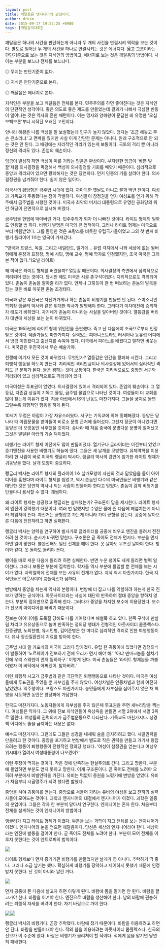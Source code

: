 ```yaml
---
layout: post
title: 깨달음은 엔지니어의 관점이다.
author: drkim
date: 2015-09-17 19:22:25 +0900
tags: [깨달음의대화]
---
```

깨달음은 하나의 사건을 판단하는게 아니라 두 개의 사건을 연결시켜 맥락을 보는 것이다. 별도로 일어난 두 개의 사건을 하나로 연결시키는 것은 에너지다. 옳고 그름이라는 판단기준으로 보는 것은 지식인의 방법이고, 에너지로 보는 것은 깨달음의 방법이다. 차이는 부분을 보느냐 전체를 보느냐다. 

  


◎ 무지는 판단기준이 없다.

◎ 지식은 판단기준으로 본다.

◎ 깨달음은 에너지로 본다. 

  


지식인은 부분을 보고 깨달음은 전체를 본다. 민주주의를 하면 좋아진다는 것은 지식인의 단편적인 생각이다. 좋은 의도로 좋은 제도를 만들었는데 결과가 나빠서 극심한 반동이 일어나는 것은 역사의 흔한 패턴이다. 이는 맹자와 양혜왕이 문답한 바 유명한 '오십보백보론'부터 시작된 오래된 고민이다. 

  


양나라 혜왕은 나름 백성을 잘 보살폈는데 인구가 늘지 않았다. 맹자는 '조금 해놓고 무슨 큰소리냐.'고 면박을 줬지만 사실 이게 간단한 문제는 아니다. 원래 구조적으로 안 되는 것은 안 된다. 그 배경에는 지리적인 격리가 있는게 보통이다. 국토의 격리 뿐 아니라 정신의 격리도 있다. 존엄의 훼손이다. 

  


임금이 열심히 하면 백성이 따를 거라는 믿음은 환상이다. 부지런한 임금이 '바쁜 벌꿀'처럼 의사결정을 독점해서 백성이 의사결정할 기회를 빼앗기 때문이다. 심리적으로 중앙과 격리되어 있으면 황폐해지는 것은 당연하다. 먼저 민중의 기를 살려야 한다. 의사결정권을 넘겨줘야 한다. 쉽지 않은 일이다. 

  


미국사의 황당함은 금주법 시대에 있다. 까마득한 옛날도 아니고 불과 백년 전이다. 여성과 기독교가 주동했다는 점이 각별하다. 여성들이 참정권을 얻자 여성표를 얻기 위해 각 주에서 금주법을 시행한 것이다. 미국사 최악의 머저리 대통령으로 유명한 공화당의 워런 하딩이 전면적으로 실시해 버렸다. 

  


금주법을 헌법에 박아버린 거다. 민주주의가 되자 더 나빠진 것이다. 라이트 형제의 일화도 인용할 법 하다. 비행기 발명은 미국의 큰 업적이다. 그러나 라이트 형제는 미국으로부터 버림받았다. 그를 환영한 것은 프랑스를 비롯한 유럽국가들이었고 그의 첫 번째 비행기 플라이어 1호는 영국이 가져갔다. 

  


"영국과 프랑스, 독일, 그리고 네덜란드, 벨기에... 유럽 각지에서 나와 세상에 없는 윌버 형에게 훈장과 표창장, 명예 시민, 명예 교수, 명예 학자로 인정했지만, 조국 미국은 그래본 적이 없다.“(오빌 라이트)

  


왜 미국은 라이트 형제를 버렸을까? 열등감 때문이다. 의사결정의 측면에서 심리적으로 격리되어 있는 것이다. 당시만 해도 미국은 시골 촌구석이었다. 지리적으로도 격리되어 있다. 촌놈이 촌놈을 알아줄 리가 없다. 언제나 그렇듯이 한 번 떠보려는 촌놈의 발목을 잡는 것은 바로 이웃한 촌놈 조경태다. 

  


미국과 같은 후진국은 자전거가게나 하는 촌놈이 비행기를 만들면 안 된다. 스미소니언학회장 랭글리 박사와 같은 위대한 박사가 발명해야 한다. 그러다가 이차대전에 승리하자 태도가 바뀌었다. 자기네가 촌놈이 아니라는 사실을 알아버린 것이다. 열등감을 버리자 대번에 세상을 보는 눈이 바뀌었다. 

  


미국은 1955년에 라이트형제 위인전을 출판했다. 죽고 난 다음에야 조국으로부터 인정받은 것이다. 예술가들도 마찬가지다. 실력있는 피아니스트라도 러시아나 동유럽 어디에서 방금 이민왔다고 출신지를 속여야 했다. 미국에서 피아노를 배웠다고 말하면 비웃는다. 미국같은 후진국에서 무슨 예술가야. 

  


전쟁에 이기자 모든 것이 바뀌었다. 무엇인가? 열등감은 인간을 황폐화 시킨다. 그리고 퇴행적 행동을 하도록 만든다. 지리적인 격리만큼이나 의사결정에 있어서의 심리적인 격리도 큰 문제가 된다. 둘은 겸하는 것이 보통이다. 한국은 지리적으로도 중앙인 서구와 격리되어 있고 심리적으로도 격리되어 있다.

  


미국여성은 투표권이 없었다. 의사결정에 있어서 격리되어 있다. 존엄의 훼손이다. 그 열등감, 자존감 상실이 기독교 몰입, 금주법 몰입으로 나타난 것이다. 여성들이 더 교회를 많이 찾는게 이유가 있다. 지금 아랍에서 IS의 난동도 마찬가지다. 그들을 궁지로 몰면 그럴수록 퇴행적인 행동을 하게 된다. 

  


10세기 무렵은 아랍이 가장 자유스러웠다. 서구는 기독교에 의해 황폐해졌다. 동양은 당나라 때 아랍문물을 받아들여 비로소 문명 근처에 들어섰다. 고선지 장군이 아니었다면 동양은 더 오랫동안 낙후했을 것이다. 송나라 때 처음 중국에 문명다운 문명이 일어났고 그것은 발달된 아랍의 기술 덕이었다.

  


비행기는 라이트 형제 이전에도 많이 만들어졌다. 열기구나 글라이더는 이전부터 있었고 증기엔진을 사용한 비행기도 하늘에 떴다. 그들은 새 날개를 모방했다. 유체역학을 이용하려 한 사람이 바로 미국의 랭글리 박사다. 랭글리 박사의 강연에 참가한 라이트 형제가 귀동냥을 했다. 날개 모양이 중요하다.

  


랭글리 박사는 라이트 형제의 플라이어 1호 날개모양이 자신의 것과 닮았음을 들어 아이디어를 훔쳤다며 라이트 형제를 씹었고, 역시 촌놈인 다수의 미국인들은 비행기와 같은 대단한 것은 당연히 박사나 되는 사람이 만들어야 한다고 믿었다. 촌놈이 감히 비행기를 만들다니 용서할 수 없다. 괘씸하다. 

  


왜 라이트 형제는 성공했고 랭글리는 실패했는가? 구조론이 답을 제시한다. 라이트 형제의 엔진이 강력했기 때문이다. 여러 번 말했지만 수영은 물에 뜬 다음에 헤엄치는게 아니라 헤엄쳐야 뜬다. 자전거는 균형잡고 가는게 아니라 가야 균형을 잡는다. 공중에 날아오른 다음에 전진하려고 하면 실패한다.

  


랭글리 박사는 양력을 연구하여 발사기로 글라이더를 공중에 띄우고 엔진을 돌려서 전진하려 한 것이다. 순서가 바뀌면 망한다. 구조론은 곧 죽어도 전체가 먼저다. 부분을 먼저 하면 일이 망한다. 불완전해도 일단 전체를 해야 한다. 못 날아도 무조건 날아야 한다. 팽이와 같다. 못 돌아도 돌려야 돈다. 

  


팽이를 바로 세운 다음에 돌리려 하면 실패한다. 반면 누운 팽이도 세게 돌리면 벌떡 일어선다. 그러나 보통은 부분에 집착한다. 학자들 역시 부분에 몰입할 뿐 전체를 보는 시야가 없다. 과학철학에 전체를 보는 사유의 전개가 없다. 지식 역시 마찬가지다. 한국 지식인들은 아웃사이더 콤플렉스가 심하다. 

  


변방에서 중앙을 치는게 역사의 본령이다. 변방에 터 잡고 나름 역할하려 하는게 한국 진보가 망하는 공식이다. 아웃사이더라는 사실에 대단히 만족하여 절대 중앙을 향하지 않는다. 부분의 점유만으로 흡족해 한다. 그러다가 중앙을 차지한 보수에 이용당한다. 보수가 진보의 아이디어를 빼먹기 때문이다. 

  


진보는 아이디어를 도둑질 당해도 나름 기여했다며 해벌쭉 하고 있다. 한쪽 구석에 딴살림 차리고 유유상종으로 놀며 만족하는 정의당 행태가 전형적인 아웃사이더 콤플렉스다. 진중권병, 노회찬병, 유시민병, 김어준병은 한 마디로 심리적인 격리로 인한 퇴행행동이다. 유사 정신질환인데 치료를 받아야 한다. 

  


금주법 시대 알 카포네의 미국이 그러다 망가졌다. 유럽 한 귀퉁이에 있었다면 경쟁의식이 발동하여 '노르웨이가 진보하기 전에 우리가 먼저 해야 해.' '아냐 덴마크놈들 설치기 전에 우리 스웨덴이 먼저 찜하자구.' 이렇게 된다. 미국 촌놈들은 '라이트 형제놈들 까불어봤자 이 바닥에서 어쩌겠어. 밟아버려.' 

  


이런 퇴행적 사고가 금주법과 같은 극단적인 퇴행행동으로 나타난 것이다. 미국은 여성들에게 투표권을 주었을 뿐 자부심을 주지 않았다. 여성차별은 인종차별과 함께 여전히 남있었다. 역주행이다. 프랑스도 마찬가지다. 농민들에게 자부심을 심어주지 않은 채 혁명을 시도하면 농민은 왕당파에 가담한다. 

  


한국도 마찬가지다. 노동자들에게 자부심을 주지 않은채 투표권을 주면 새누리당을 찍는다. 여성들은 약자다. 그 위에 진보 지식인들이 옥상옥을 만들면 서열 2위에서 서열 3위로 밀린다. 여성들의 권력의지가 금주법운동으로 나타난다. 기독교도 마찬가지다. 성경책 어디에도 술을 금지하는 내용은 없다.

  


예수도 마찬가지다. 그런데도 그들은 성경을 내세워 술을 금지하려고 했다. 시골권력을 만들려고 한 것이다. 중앙을 포기하고 변방에서 별도로 작은 권력을 만들고 거기서 왕잡으려는 행동이 퇴행행동이 전형적인 정의당 행태다. '여성이 참정권을 얻는다고 여성우위시대가 열려서 여성대통령이 나오겠어?' 

  


이런 주장이 먹히는 것이다. 작은 것에 만족하는 현실주의로 간다. 그리고 망한다. 부분에 몰입하면 부분도 얻지 못하고 망한다. 이게 구조론이다. 곧 죽어도 전체를 노려야 오히려 부분에서 비빌언덕을 가진다. 유비는 턱없이 중원을 노렸기에 변방을 얻었다. 유비가 처음부터 시골맹주가 되려 했다면 밟혔다. 

  


중앙을 쳐야 귀퉁이를 얻는다. 중앙으로 쳐들어 가려는 유비의 야심을 보고 천하의 실력자들이 모여드는 것이다. 과학과 엔지니어의 대결에서 엔지니어가 이겼다. 과학은 일종의 분업이다. 그들은 각자 한 부분씩 맡아서 연구한다. 엔지니어는 혼자 한다. 처음부터 전체를 설계하는 것이 엔지니어의 방법이다. 

  


랭글리가 지고 라이트 형제가 이겼다. 부분을 보는 과학이 지고 전체를 보는 엔지니어가 이겼다. 엔지니어의 눈을 얻으면 깨달음이다. 당신은 세상의 엔지니어라야 한다. 세상이라는 엔진에 발동을 걸어야 한다. 곧 죽어도 전체를 노려야 한다. 부분이 모여 전체를 이루지 못한다는 것이 엔트로피의 법칙이다. 

  






![](/files/attach/images/198/927/621/ader2.jpg) 

  


라이트 형제보다 먼저 증기기관 비행기를 만들었지만 날개가 영 아니다. 추락하기 딱 좋다. 그러나 조금 날기는 했다. 확실하게 비행기를 장악하고 제어하지 못했기 때문에 인정받지 못한다. 난 것이 아니라 날린 거다. 

  





![](/files/attach/images/198/927/621/plane.jpg) 

  


먼저 공중에 뜬 다음에 날고자 하면 이렇게 된다. 바람에 몸을 맡기면 안 된다. 바람을 끌고가야 한다. 바람을 이겨야 한다. 엔진으로 바람을 생산해야 한다. 남의 바람에 편승하려는 퇴행적 자세를 버려야 한다. 자기 바람으로 가야 한다. 

  





![](/files/attach/images/198/927/621/3024.jpg)![](/files/attach/images/198/927/621/Flown.jpg)   


  


랭글리 박사의 비행기다. 곧장 추락했다. 바람에 졌기 때문이다. 바람을 이용하려고 하면 안 된다. 바람을 만들어내야 한다. 적의 힘을 이용하려는 아웃사이더 콤플렉스다. 한국의 진보가 이 수준에 있다. 바람은 비행기가 물리쳐야 할 적이다. 적에게 몸을 맡기면 당연히 패배한다.